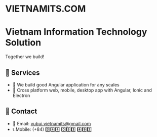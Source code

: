 ﻿# VIETNAMITS.COM
# Vietnam Information Technology Solution
Together we build!

## 🚀 Services
- 🔧 We build good Angular application for any scales
- 📱 Cross platform web, mobile, desktop app with Angular, Ionic and Electron

## 🤙 Contact
- 📧 Email: vubui.vietnamits@gmail.com
- 📞 Mobile: (+84) 3️⃣4️⃣4️⃣ 0️⃣5️⃣3️⃣ 4️⃣9️⃣2️⃣
